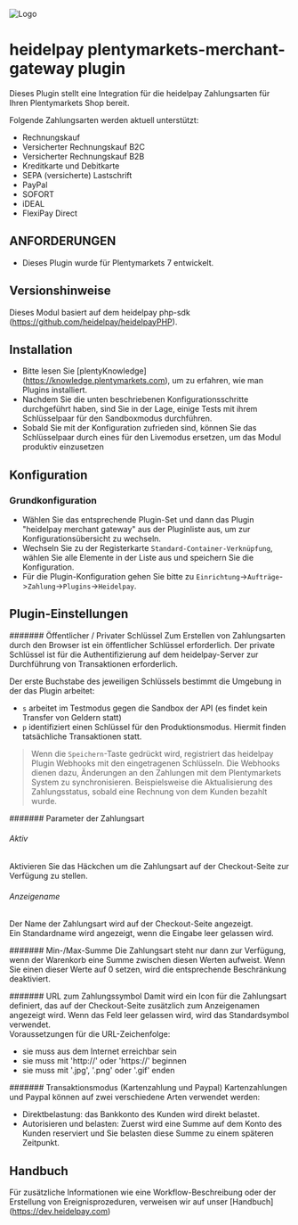 ![Logo](https://dev.heidelpay.com/devHeidelpay_400_180.jpg)

# heidelpay plentymarkets-merchant-gateway plugin
Dieses Plugin stellt eine Integration für die heidelpay Zahlungsarten für Ihren Plentymarkets Shop bereit.

Folgende Zahlungsarten werden aktuell unterstützt:
* Rechnungskauf
* Versicherter Rechnungskauf B2C
* Versicherter Rechnungskauf B2B
* Kreditkarte und Debitkarte
* SEPA (versicherte) Lastschrift
* PayPal
* SOFORT
* iDEAL
* FlexiPay Direct

## ANFORDERUNGEN
* Dieses Plugin wurde für Plentymarkets 7 entwickelt.

## Versionshinweise
Dieses Modul basiert auf dem heidelpay php-sdk (https://github.com/heidelpay/heidelpayPHP).

## Installation
+ Bitte lesen Sie [plentyKnowledge] (https://knowledge.plentymarkets.com), um zu erfahren, wie man Plugins installiert.
+ Nachdem Sie die unten beschriebenen Konfigurationsschritte durchgeführt haben, sind Sie in der Lage, einige Tests mit ihrem Schlüsselpaar für den Sandboxmodus durchführen.
+ Sobald Sie mit der Konfiguration zufrieden sind, können Sie das Schlüsselpaar durch eines für den Livemodus ersetzen, um das Modul produktiv einzusetzen 

## Konfiguration
### Grundkonfiguration
+ Wählen Sie das entsprechende Plugin-Set und dann das Plugin "heidelpay merchant gateway" aus der Pluginliste aus, um zur Konfigurationsübersicht zu wechseln.
+ Wechseln Sie zu der Registerkarte `Standard-Container-Verknüpfung`, wählen Sie alle Elemente in der Liste aus und speichern Sie die Konfiguration.
+ Für die Plugin-Konfiguration gehen Sie bitte zu `Einrichtung`->`Aufträge`->`Zahlung`->`Plugins`->`Heidelpay`.

## Plugin-Einstellungen
####### Öffentlicher / Privater Schlüssel
Zum Erstellen von Zahlungsarten durch den Browser ist ein öffentlicher Schlüssel erforderlich.
Der private Schlüssel ist für die Authentifizierung auf dem heidelpay-Server zur Durchführung von Transaktionen erforderlich.

Der erste Buchstabe des jeweiligen Schlüssels bestimmt die Umgebung in der das Plugin arbeitet:
* `s` arbeitet im Testmodus gegen die Sandbox der API (es findet kein Transfer von Geldern statt)
* `p` identifiziert einen Schlüssel für den Produktionsmodus. Hiermit finden tatsächliche Transaktionen statt.

> Wenn die `Speichern`-Taste gedrückt wird, registriert das heidelpay Plugin Webhooks mit den eingetragenen Schlüsseln.
> Die Webhooks dienen dazu, Änderungen an den Zahlungen mit dem Plentymarkets System zu synchronisieren.
> Beispielsweise die Aktualisierung des Zahlungsstatus, sobald eine Rechnung von dem Kunden bezahlt wurde.

####### Parameter der Zahlungsart
###### Aktiv
Aktivieren Sie das Häckchen um die Zahlungsart auf der Checkout-Seite zur Verfügung zu stellen.

###### Anzeigename
Der Name der Zahlungsart wird auf der Checkout-Seite angezeigt.  
Ein Standardname wird angezeigt, wenn die Eingabe leer gelassen wird.

####### Min-/Max-Summe
Die Zahlungsart steht nur dann zur Verfügung, wenn der Warenkorb eine Summe zwischen diesen Werten aufweist.
Wenn Sie einen dieser Werte auf 0 setzen, wird die entsprechende Beschränkung deaktiviert.

####### URL zum Zahlungssymbol
Damit wird ein Icon für die Zahlungsart definiert, das auf der Checkout-Seite zusätzlich zum Anzeigenamen angezeigt wird.
Wenn das Feld leer gelassen wird, wird das Standardsymbol verwendet.  
Voraussetzungen für die URL-Zeichenfolge:
* sie muss aus dem Internet erreichbar sein
* sie muss mit 'http://' oder 'https://' beginnen
* sie muss mit '.jpg', '.png' oder '.gif' enden

####### Transaktionsmodus (Kartenzahlung und Paypal)
Kartenzahlungen und Paypal können auf zwei verschiedene Arten verwendet werden:
* Direktbelastung: das Bankkonto des Kunden wird direkt belastet.
* Autorisieren und belasten: Zuerst wird eine Summe auf dem Konto des Kunden reserviert und Sie belasten diese Summe zu einem späteren Zeitpunkt.

## Handbuch
Für zusätzliche Informationen wie eine Workflow-Beschreibung oder der Erstellung von Ereignisprozeduren,
verweisen wir auf unser [Handbuch] (https://dev.heidelpay.com)
